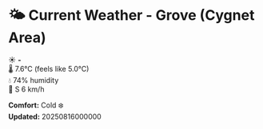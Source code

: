 # 🌤️ Current Weather - Grove (Cygnet Area)

☀️ **-**  
🌡️ 7.6°C (feels like 5.0°C)  
💧 74% humidity  
💨 S 6 km/h  

**Comfort:** Cold ❄️  
**Updated:** 20250816000000

